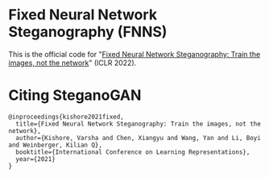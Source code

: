 # Fixed Neural Network Steganography (FNNS)

This is the official code for "[Fixed Neural Network Steganography: Train the images, not the network](https://openreview.net/pdf?id=hcMvApxGSzZ)" (ICLR 2022).

# Citing SteganoGAN
```
@inproceedings{kishore2021fixed,
  title={Fixed Neural Network Steganography: Train the images, not the network},
  author={Kishore, Varsha and Chen, Xiangyu and Wang, Yan and Li, Boyi and Weinberger, Kilian Q},
  booktitle={International Conference on Learning Representations},
  year={2021}
}
```

